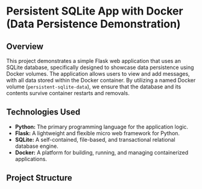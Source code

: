 # Persistent SQLite App with Docker (Data Persistence Demonstration)

## Overview

This project demonstrates a simple Flask web application that uses an SQLite database, specifically designed to showcase data persistence using Docker volumes. The application allows users to view and add messages, with all data stored within the Docker container. By utilizing a named Docker volume (`persistent-sqlite-data`), we ensure that the database and its contents survive container restarts and removals.

## Technologies Used

* **Python:** The primary programming language for the application logic.
* **Flask:** A lightweight and flexible micro web framework for Python.
* **SQLite:** A self-contained, file-based, and transactional relational database engine.
* **Docker:** A platform for building, running, and managing containerized applications.

## Project Structure
